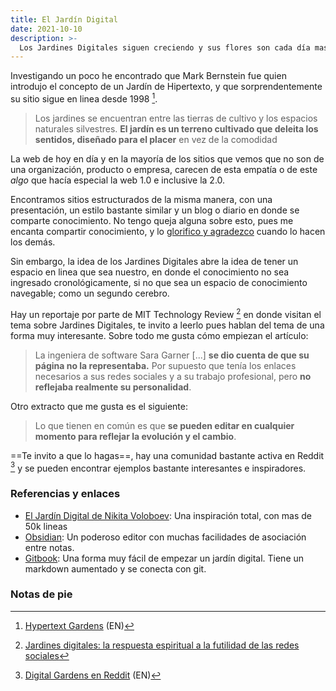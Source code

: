 ```yaml
---
title: El Jardín Digital
date: 2021-10-10
description: >-
  Los Jardines Digitales siguen creciendo y sus flores son cada día mas bonitas.
---
```


Investigando un poco he encontrado que Mark Bernstein fue quien introdujo el concepto de un Jardín de Hipertexto, y que sorprendentemente su sitio sigue en linea desde 1998 [^1].

> Los jardines se encuentran entre las tierras de cultivo y los espacios naturales silvestres. **El jardín es un terreno cultivado que deleita los sentidos, diseñado para el placer** en vez de la comodidad

La web de hoy en día y en la mayoría de los sitios que vemos que no son de una organización, producto o empresa, carecen de esta empatía o de este _algo_ que hacía especial la web 1.0 e inclusive la 2.0.

Encontramos sitios estructurados de la misma manera, con una presentación, un estilo bastante similar y un blog o diario en donde se comparte conocimiento. No tengo queja alguna sobre esto, pues me encanta compartir conocimiento, y lo [glorifico y agradezco](https://kinduff.com/2021/01/05/lo-que-no-se-lo-aprendo-lo-que-se-lo-comparto/) cuando lo hacen los demás.

Sin embargo, la idea de los Jardines Digitales abre la idea de tener un espacio en linea que sea nuestro, en donde el conocimiento no sea ingresado cronológicamente, si no que sea un espacio de conocimiento navegable; como un segundo cerebro.

Hay un reportaje por parte de MIT Technology Review [^2] en donde visitan el tema sobre Jardines Digitales, te invito a leerlo pues hablan del tema de una forma muy interesante. Sobre todo me gusta cómo empiezan el artículo:

> La ingeniera de software Sara Garner [...] **se dio cuenta de que su página no la representaba.** Por supuesto que tenía los enlaces necesarios a sus redes sociales y a su trabajo profesional, pero **no reflejaba realmente su personalidad**.

Otro extracto que me gusta es el siguiente:

> Lo que tienen en común es que **se pueden editar en cualquier momento para reflejar la evolución y el cambio**.

==Te invito a que lo hagas==, hay una comunidad bastante activa en Reddit [^3] y se pueden encontrar ejemplos bastante interesantes e inspiradores.

### Referencias y enlaces
- [El Jardín Digital de Nikita Voloboev](https://wiki.nikitavoloboev.xyz/): Una inspiración total, con mas de 50k lineas
- [Obsidian](https://obsidian.md/): Un poderoso editor con muchas facilidades de asociación entre notas.
- [Gitbook](https://gitbook.com): Una forma muy fácil de empezar un jardín digital. Tiene un markdown aumentado y se conecta con git.

### Notas de pie
[^1]: [Hypertext Gardens](http://www.eastgate.com/garden/Enter.html) (EN)
[^2]: [Jardines digitales: la respuesta espiritual a la futilidad de las redes sociales](https://www.technologyreview.es/s/12606/jardines-digitales-la-respuesta-espiritual-la-futilidad-de-las-redes-sociales)
[^3]: [Digital Gardens en Reddit](https://www.reddit.com/r/DigitalGardens/) (EN)
